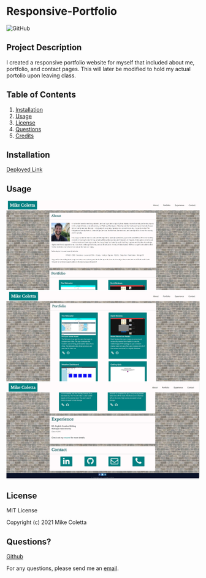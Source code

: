 # Responsive-Portfolio

![GitHub](https://img.shields.io/github/license/MikeColetta/Portfolio)

## Project Description

I created a responsive portfolio website for myself that included about me, portfolio, and contact pages. This will later be modified to hold my actual portolio upon leaving class.
## Table of Contents
1. [Installation](#installation)
2. [Usage](#usage)
3. [License](#license)
4. [Questions](#questions)
5. [Credits](#credits)

## Installation
[Deployed Link](https://mikecoletta.github.io/Portfolio/)

## Usage

![Screenshot 1](Images/Screenshot1.JPG)
![Screenshot 1](Images/Screenshot2.JPG)
![Screenshot 1](Images/Screenshot3.JPG)

## License
    
MIT License
    
Copyright (c) 2021 Mike Coletta
          
## Questions?
    
[Github](https://github.com/MikeColetta)
    
For any questions, please send me an [email](mailto:coletta.mike@gmail.com).